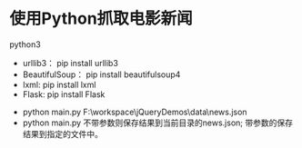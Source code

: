 # 使用Python抓取电影新闻

python3
+ urllib3： pip install urllib3
+ BeautifulSoup： pip install beautifulsoup4
+ lxml: pip install lxml
+ Flask: pip install Flask

* python main.py F:\workspace\jQueryDemos\data\news.json
* python main.py
不带参数则保存结果到当前目录的news.json;
带参数的保存结果到指定的文件中。